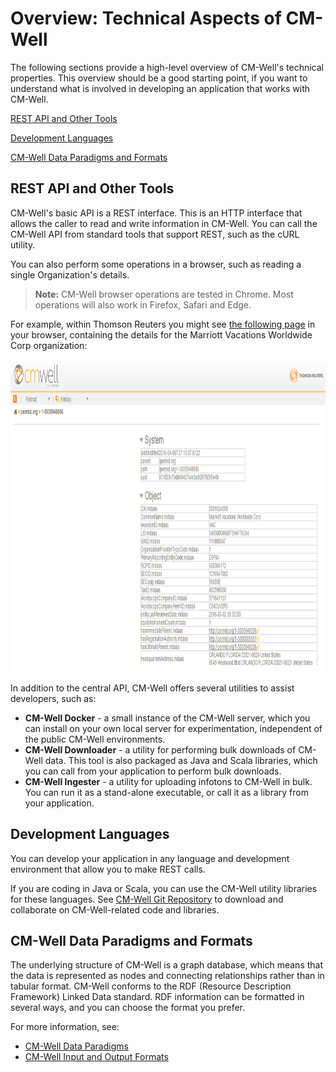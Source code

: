 # Overview: Technical Aspects of CM-Well #

The following sections provide a high-level overview of CM-Well's technical properties. This overview should be a good starting point, if you want to understand what is involved in developing an application that works with CM-Well. 

[REST API and Other Tools](#hdr1)

[Development Languages](#hdr2)

[CM-Well Data Paradigms and Formats](#hdr3)


<a name="hdr1"></a>
## REST API and Other Tools ##
CM-Well's basic API is a REST interface. This is an HTTP interface that allows the caller to read and write information in CM-Well. You can call the CM-Well API from standard tools that support REST, such as the cURL utility.

You can also perform some operations in a browser, such as reading a single Organization's details. 

>**Note:** CM-Well browser operations are tested in Chrome. Most operations will also work in Firefox, Safari and Edge. 

For example, within Thomson Reuters you might see [the following page](http://cm-well-ppe.int.thomsonreuters.com/permid.org/1-5035948006) in your browser, containing the details for the Marriott Vacations Worldwide Corp organization:

<img src="./_Images/MarriottPage.png" height=500 width=950>

In addition to the central API, CM-Well offers several utilities to assist developers, such as:

* **CM-Well Docker** - a small instance of the CM-Well server, which you can install on your own local server for experimentation, independent of the public CM-Well environments.
* **CM-Well Downloader** - a utility for performing bulk downloads of CM-Well data. This tool is also packaged as Java and Scala libraries, which you can call from your application to perform bulk downloads.
* **CM-Well Ingester** - a utility for uploading infotons to CM-Well in bulk. You can run it as a stand-alone executable, or call it as a library from your application. 

<a name="hdr2"></a>
## Development Languages ##
You can develop your application in any language and development environment that allow you to make REST calls.

If you are coding in Java or Scala, you can use the CM-Well utility libraries for these languages. See [CM-Well Git Repository](https://git.sami.int.thomsonreuters.com/groups/cm-well) to download and collaborate on CM-Well-related code and libraries.

<a name="hdr3"></a>
## CM-Well Data Paradigms and Formats ##
The underlying structure of CM-Well is a graph database, which means that the data is represented as nodes and connecting relationships rather than in tabular format. CM-Well conforms to the RDF (Resource Description Framework) Linked Data standard. RDF information can be formatted in several ways, and you can choose the format you prefer.

For more information, see:
* [CM-Well Data Paradigms](Intro.CM-WellDataParadigms.md)
* [CM-Well Input and Output Formats](API.InputAndOutputFormats.md)






